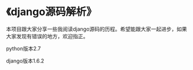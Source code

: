 <h1>《django源码解析》</h1>

本项目跟大家分享一些我阅读django源码的历程。希望能跟大家一起进步，如果大家发现有错误的地方，欢迎指正。

python版本2.7

django版本1.6.2


